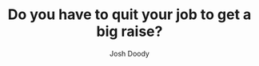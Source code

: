 ---
title: Do you have to quit your job to get a big raise?
publication: SimpleProgrammer.com
article_url: https://simpleprogrammer.com/do-you-have-to-quit-your-job-to-get-a-big-raise/
author: Josh Doody
publication_date: 11-16-2016
---